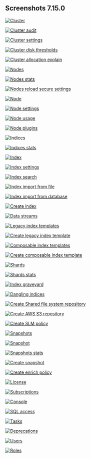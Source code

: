## Screenshots 7.15.0

[![Cluster](https://raw.githubusercontent.com/stephanediondev/elasticsearch-admin/main/screenshots/7.15.0/resized/resized-cluster.png)](https://raw.githubusercontent.com/stephanediondev/elasticsearch-admin/main/screenshots/7.15.0/original/original-cluster.png)

[![Cluster audit](https://raw.githubusercontent.com/stephanediondev/elasticsearch-admin/main/screenshots/7.15.0/resized/resized-cluster-audit.png)](https://raw.githubusercontent.com/stephanediondev/elasticsearch-admin/main/screenshots/7.15.0/original/original-cluster-audit.png)

[![Cluster settings](https://raw.githubusercontent.com/stephanediondev/elasticsearch-admin/main/screenshots/7.15.0/resized/resized-cluster-settings.png)](https://raw.githubusercontent.com/stephanediondev/elasticsearch-admin/main/screenshots/7.15.0/original/original-cluster-settings.png)

[![Cluster disk thresholds](https://raw.githubusercontent.com/stephanediondev/elasticsearch-admin/main/screenshots/7.15.0/resized/resized-disk-thresholds.png)](https://raw.githubusercontent.com/stephanediondev/elasticsearch-admin/main/screenshots/7.15.0/original/original-disk-thresholds.png)

[![Cluster allocation explain](https://raw.githubusercontent.com/stephanediondev/elasticsearch-admin/main/screenshots/7.15.0/resized/resized-cluster-allocation-explain.png)](https://raw.githubusercontent.com/stephanediondev/elasticsearch-admin/main/screenshots/7.15.0/original/original-cluster-allocation-explain.png)

[![Nodes](https://raw.githubusercontent.com/stephanediondev/elasticsearch-admin/main/screenshots/7.15.0/resized/resized-nodes.png)](https://raw.githubusercontent.com/stephanediondev/elasticsearch-admin/main/screenshots/7.15.0/original/original-nodes.png)

[![Nodes stats](https://raw.githubusercontent.com/stephanediondev/elasticsearch-admin/main/screenshots/7.15.0/resized/resized-nodes-stats.png)](https://raw.githubusercontent.com/stephanediondev/elasticsearch-admin/main/screenshots/7.15.0/original/original-nodes-stats.png)

[![Nodes reload secure settings](https://raw.githubusercontent.com/stephanediondev/elasticsearch-admin/main/screenshots/7.15.0/resized/resized-nodes-reload-secure-settings.png)](https://raw.githubusercontent.com/stephanediondev/elasticsearch-admin/main/screenshots/7.15.0/original/original-nodes-reload-secure-settings.png)

[![Node](https://raw.githubusercontent.com/stephanediondev/elasticsearch-admin/main/screenshots/7.15.0/resized/resized-node.png)](https://raw.githubusercontent.com/stephanediondev/elasticsearch-admin/main/screenshots/7.15.0/original/original-node.png)

[![Node settings](https://raw.githubusercontent.com/stephanediondev/elasticsearch-admin/main/screenshots/7.15.0/resized/resized-node-settings.png)](https://raw.githubusercontent.com/stephanediondev/elasticsearch-admin/main/screenshots/7.15.0/original/original-node-settings.png)

[![Node usage](https://raw.githubusercontent.com/stephanediondev/elasticsearch-admin/main/screenshots/7.15.0/resized/resized-node-usage.png)](https://raw.githubusercontent.com/stephanediondev/elasticsearch-admin/main/screenshots/7.15.0/original/original-node-usage.png)

[![Node plugins](https://raw.githubusercontent.com/stephanediondev/elasticsearch-admin/main/screenshots/7.15.0/resized/resized-node-plugins.png)](https://raw.githubusercontent.com/stephanediondev/elasticsearch-admin/main/screenshots/7.15.0/original/original-node-plugins.png)

[![Indices](https://raw.githubusercontent.com/stephanediondev/elasticsearch-admin/main/screenshots/7.15.0/resized/resized-indices.png)](https://raw.githubusercontent.com/stephanediondev/elasticsearch-admin/main/screenshots/7.15.0/original/original-indices.png)

[![Indices stats](https://raw.githubusercontent.com/stephanediondev/elasticsearch-admin/main/screenshots/7.15.0/resized/resized-indices-stats.png)](https://raw.githubusercontent.com/stephanediondev/elasticsearch-admin/main/screenshots/7.15.0/original/original-indices-stats.png)

[![Index](https://raw.githubusercontent.com/stephanediondev/elasticsearch-admin/main/screenshots/7.15.0/resized/resized-index.png)](https://raw.githubusercontent.com/stephanediondev/elasticsearch-admin/main/screenshots/7.15.0/original/original-index.png)

[![Index settings](https://raw.githubusercontent.com/stephanediondev/elasticsearch-admin/main/screenshots/7.15.0/resized/resized-index-settings.png)](https://raw.githubusercontent.com/stephanediondev/elasticsearch-admin/main/screenshots/7.15.0/original/original-index-settings.png)

[![Index search](https://raw.githubusercontent.com/stephanediondev/elasticsearch-admin/main/screenshots/7.15.0/resized/resized-index-search.png)](https://raw.githubusercontent.com/stephanediondev/elasticsearch-admin/main/screenshots/7.15.0/original/original-index-search.png)

[![Index import from file](https://raw.githubusercontent.com/stephanediondev/elasticsearch-admin/main/screenshots/7.15.0/resized/resized-index-file-import.png)](https://raw.githubusercontent.com/stephanediondev/elasticsearch-admin/main/screenshots/7.15.0/original/original-index-file-import.png)

[![Index import from database](https://raw.githubusercontent.com/stephanediondev/elasticsearch-admin/main/screenshots/7.15.0/resized/resized-index-database-import.png)](https://raw.githubusercontent.com/stephanediondev/elasticsearch-admin/main/screenshots/7.15.0/original/original-index-database-import.png)

[![Create index](https://raw.githubusercontent.com/stephanediondev/elasticsearch-admin/main/screenshots/7.15.0/resized/resized-index-create.png)](https://raw.githubusercontent.com/stephanediondev/elasticsearch-admin/main/screenshots/7.15.0/original/original-index-create.png)

[![Data streams](https://raw.githubusercontent.com/stephanediondev/elasticsearch-admin/main/screenshots/7.15.0/resized/resized-data-streams.png)](https://raw.githubusercontent.com/stephanediondev/elasticsearch-admin/main/screenshots/7.15.0/original/original-data-streams.png)

[![Legacy index templates](https://raw.githubusercontent.com/stephanediondev/elasticsearch-admin/main/screenshots/7.15.0/resized/resized-index-templates-legacy.png)](https://raw.githubusercontent.com/stephanediondev/elasticsearch-admin/main/screenshots/7.15.0/original/original-index-templates-legacy.png)

[![Create legacy index template](https://raw.githubusercontent.com/stephanediondev/elasticsearch-admin/main/screenshots/7.15.0/resized/resized-index-template-create-legacy.png)](https://raw.githubusercontent.com/stephanediondev/elasticsearch-admin/main/screenshots/7.15.0/original/original-index-template-create-legacy.png)

[![Composable index templates](https://raw.githubusercontent.com/stephanediondev/elasticsearch-admin/main/screenshots/7.15.0/resized/resized-index-templates.png)](https://raw.githubusercontent.com/stephanediondev/elasticsearch-admin/main/screenshots/7.15.0/original/original-index-templates.png)

[![Create composable index template](https://raw.githubusercontent.com/stephanediondev/elasticsearch-admin/main/screenshots/7.15.0/resized/resized-index-template-create.png)](https://raw.githubusercontent.com/stephanediondev/elasticsearch-admin/main/screenshots/7.15.0/original/original-index-template-create.png)

[![Shards](https://raw.githubusercontent.com/stephanediondev/elasticsearch-admin/main/screenshots/7.15.0/resized/resized-shards.png)](https://raw.githubusercontent.com/stephanediondev/elasticsearch-admin/main/screenshots/7.15.0/original/original-shards.png)

[![Shards stats](https://raw.githubusercontent.com/stephanediondev/elasticsearch-admin/main/screenshots/7.15.0/resized/resized-shards-stats.png)](https://raw.githubusercontent.com/stephanediondev/elasticsearch-admin/main/screenshots/7.15.0/original/original-shards-stats.png)

[![Index graveyard](https://raw.githubusercontent.com/stephanediondev/elasticsearch-admin/main/screenshots/7.15.0/resized/resized-index-graveyard.png)](https://raw.githubusercontent.com/stephanediondev/elasticsearch-admin/main/screenshots/7.15.0/original/original-index-graveyard.png)

[![Dangling indices](https://raw.githubusercontent.com/stephanediondev/elasticsearch-admin/main/screenshots/7.15.0/resized/resized-dangling-indices.png)](https://raw.githubusercontent.com/stephanediondev/elasticsearch-admin/main/screenshots/7.15.0/original/original-dangling-indices.png)

[![Create Shared file system repository](https://raw.githubusercontent.com/stephanediondev/elasticsearch-admin/main/screenshots/7.15.0/resized/resized-repository-create-fs.png)](https://raw.githubusercontent.com/stephanediondev/elasticsearch-admin/main/screenshots/7.15.0/original/original-repository-create-fs.png)

[![Create AWS S3 repository](https://raw.githubusercontent.com/stephanediondev/elasticsearch-admin/main/screenshots/7.15.0/resized/resized-repository-create-s3.png)](https://raw.githubusercontent.com/stephanediondev/elasticsearch-admin/main/screenshots/7.15.0/original/original-repository-create-s3.png)

[![Create SLM policy](https://raw.githubusercontent.com/stephanediondev/elasticsearch-admin/main/screenshots/7.15.0/resized/resized-slm-policy-create.png)](https://raw.githubusercontent.com/stephanediondev/elasticsearch-admin/main/screenshots/7.15.0/original/original-slm-policy-create.png)

[![Snapshots](https://raw.githubusercontent.com/stephanediondev/elasticsearch-admin/main/screenshots/7.15.0/resized/resized-snapshots.png)](https://raw.githubusercontent.com/stephanediondev/elasticsearch-admin/main/screenshots/7.15.0/original/original-snapshots.png)

[![Snapshot](https://raw.githubusercontent.com/stephanediondev/elasticsearch-admin/main/screenshots/7.15.0/resized/resized-snapshot.png)](https://raw.githubusercontent.com/stephanediondev/elasticsearch-admin/main/screenshots/7.15.0/original/original-snapshot.png)

[![Snapshots stats](https://raw.githubusercontent.com/stephanediondev/elasticsearch-admin/main/screenshots/7.15.0/resized/resized-snapshots-stats.png)](https://raw.githubusercontent.com/stephanediondev/elasticsearch-admin/main/screenshots/7.15.0/original/original-snapshots-stats.png)

[![Create snapshot](https://raw.githubusercontent.com/stephanediondev/elasticsearch-admin/main/screenshots/7.15.0/resized/resized-snapshot-create.png)](https://raw.githubusercontent.com/stephanediondev/elasticsearch-admin/main/screenshots/7.15.0/original/original-snapshot-create.png)

[![Create enrich policy](https://raw.githubusercontent.com/stephanediondev/elasticsearch-admin/main/screenshots/7.15.0/resized/resized-enrich-create.png)](https://raw.githubusercontent.com/stephanediondev/elasticsearch-admin/main/screenshots/7.15.0/original/original-enrich-create.png)

[![License](https://raw.githubusercontent.com/stephanediondev/elasticsearch-admin/main/screenshots/7.15.0/resized/resized-license.png)](https://raw.githubusercontent.com/stephanediondev/elasticsearch-admin/main/screenshots/7.15.0/original/original-license.png)

[![Subscriptions](https://raw.githubusercontent.com/stephanediondev/elasticsearch-admin/main/screenshots/7.15.0/resized/resized-subscriptions.png)](https://raw.githubusercontent.com/stephanediondev/elasticsearch-admin/main/screenshots/7.15.0/original/original-subscriptions.png)

[![Console](https://raw.githubusercontent.com/stephanediondev/elasticsearch-admin/main/screenshots/7.15.0/resized/resized-console.png)](https://raw.githubusercontent.com/stephanediondev/elasticsearch-admin/main/screenshots/7.15.0/original/original-console.png)

[![SQL access](https://raw.githubusercontent.com/stephanediondev/elasticsearch-admin/main/screenshots/7.15.0/resized/resized-sql.png)](https://raw.githubusercontent.com/stephanediondev/elasticsearch-admin/main/screenshots/7.15.0/original/original-sql.png)

[![Tasks](https://raw.githubusercontent.com/stephanediondev/elasticsearch-admin/main/screenshots/7.15.0/resized/resized-tasks.png)](https://raw.githubusercontent.com/stephanediondev/elasticsearch-admin/main/screenshots/7.15.0/original/original-tasks.png)

[![Deprecations](https://raw.githubusercontent.com/stephanediondev/elasticsearch-admin/main/screenshots/7.15.0/resized/resized-deprecations.png)](https://raw.githubusercontent.com/stephanediondev/elasticsearch-admin/main/screenshots/7.15.0/original/original-deprecations.png)

[![Users](https://raw.githubusercontent.com/stephanediondev/elasticsearch-admin/main/screenshots/7.15.0/resized/resized-elasticsearch-users.png)](https://raw.githubusercontent.com/stephanediondev/elasticsearch-admin/main/screenshots/7.15.0/original/original-elasticsearch-users.png)

[![Roles](https://raw.githubusercontent.com/stephanediondev/elasticsearch-admin/main/screenshots/7.15.0/resized/resized-elasticsearch-roles.png)](https://raw.githubusercontent.com/stephanediondev/elasticsearch-admin/main/screenshots/7.15.0/original/original-elasticsearch-roles.png)

